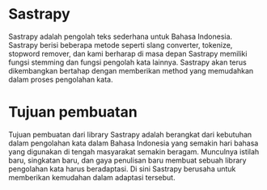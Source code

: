 # Sastrapy
Sastrapy adalah pengolah teks sederhana untuk Bahasa Indonesia. Sastrapy berisi beberapa metode seperti slang converter, tokenize, stopword remover, dan kami berharap di masa depan Sastrapy memiliki fungsi stemming dan fungsi pengolah kata lainnya. Sastrapy akan terus dikembangkan bertahap dengan memberikan method yang memudahkan dalam proses pengolahan kata.

# Tujuan pembuatan
Tujuan pembuatan dari library Sastrapy adalah berangkat dari kebutuhan dalam pengolahan kata dalam Bahasa Indonesia yang semakin hari bahasa yang digunakan di tengah masyarakat semakin beragam. Munculnya istilah baru, singkatan baru, dan gaya penulisan baru membuat sebuah library pengolahan kata harus beradaptasi. Di sini Sastrapy berusaha untuk memberikan kemudahan dalam adaptasi tersebut.

